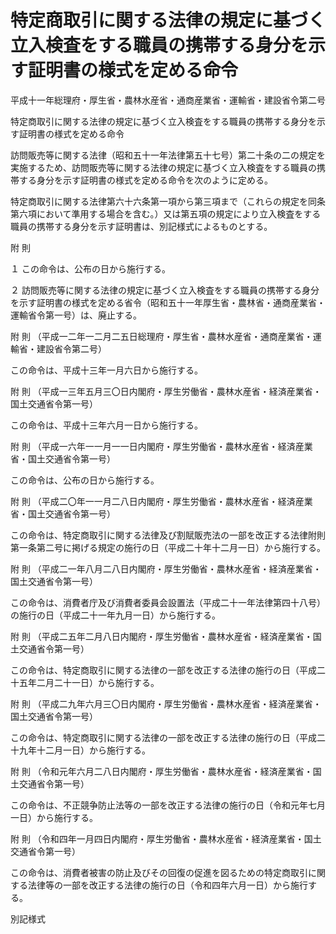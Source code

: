 # 特定商取引に関する法律の規定に基づく立入検査をする職員の携帯する身分を示す証明書の様式を定める命令

平成十一年総理府・厚生省・農林水産省・通商産業省・運輸省・建設省令第二号

特定商取引に関する法律の規定に基づく立入検査をする職員の携帯する身分を示す証明書の様式を定める命令

訪問販売等に関する法律（昭和五十一年法律第五十七号）第二十条の二の規定を実施するため、訪問販売等に関する法律の規定に基づく立入検査をする職員の携帯する身分を示す証明書の様式を定める命令を次のように定める。

特定商取引に関する法律第六十六条第一項から第三項まで（これらの規定を同条第六項において準用する場合を含む。）又は第五項の規定により立入検査をする職員の携帯する身分を示す証明書は、別記様式によるものとする。

附 則

１ この命令は、公布の日から施行する。

２ 訪問販売等に関する法律の規定に基づく立入検査をする職員の携帯する身分を示す証明書の様式を定める省令（昭和五十一年厚生省・農林省・通商産業省・運輸省令第一号）は、廃止する。

附 則 （平成一二年一二月二五日総理府・厚生省・農林水産省・通商産業省・運輸省・建設省令第二号）

この命令は、平成十三年一月六日から施行する。

附 則 （平成一三年五月三〇日内閣府・厚生労働省・農林水産省・経済産業省・国土交通省令第一号）

この命令は、平成十三年六月一日から施行する。

附 則 （平成一六年一一月一一日内閣府・厚生労働省・農林水産省・経済産業省・国土交通省令第一号）

この命令は、公布の日から施行する。

附 則 （平成二〇年一一月二八日内閣府・厚生労働省・農林水産省・経済産業省・国土交通省令第一号）

この命令は、特定商取引に関する法律及び割賦販売法の一部を改正する法律附則第一条第二号に掲げる規定の施行の日（平成二十年十二月一日）から施行する。

附 則 （平成二一年八月二八日内閣府・厚生労働省・農林水産省・経済産業省・国土交通省令第一号）

この命令は、消費者庁及び消費者委員会設置法（平成二十一年法律第四十八号）の施行の日（平成二十一年九月一日）から施行する。

附 則 （平成二五年二月八日内閣府・厚生労働省・農林水産省・経済産業省・国土交通省令第一号）

この命令は、特定商取引に関する法律の一部を改正する法律の施行の日（平成二十五年二月二十一日）から施行する。

附 則 （平成二九年六月三〇日内閣府・厚生労働省・農林水産省・経済産業省・国土交通省令第一号）

この命令は、特定商取引に関する法律の一部を改正する法律の施行の日（平成二十九年十二月一日）から施行する。

附 則 （令和元年六月二八日内閣府・厚生労働省・農林水産省・経済産業省・国土交通省令第一号）

この命令は、不正競争防止法等の一部を改正する法律の施行の日（令和元年七月一日）から施行する。

附 則 （令和四年一月四日内閣府・厚生労働省・農林水産省・経済産業省・国土交通省令第一号）

この命令は、消費者被害の防止及びその回復の促進を図るための特定商取引に関する法律等の一部を改正する法律の施行の日（令和四年六月一日）から施行する。

別記様式

[](/./pict/H11F03106004002_20220601_504M60000f02001_001.pdf)
